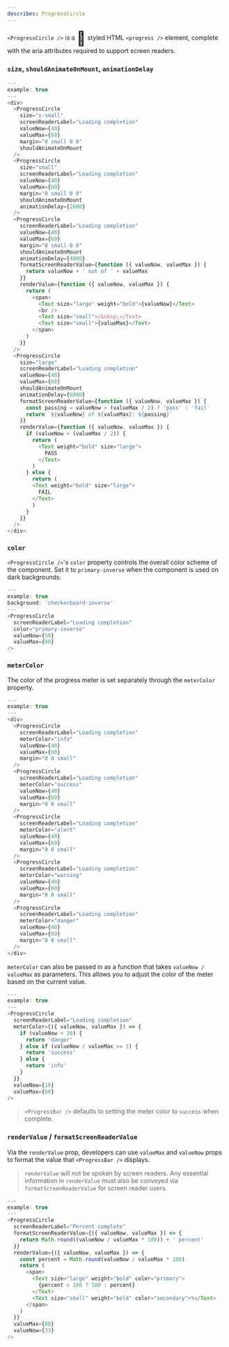 ```yaml
---
describes: ProgressCircle
---
```


`<ProgressCircle />` is a <span role="img" aria-hidden="true" style="font-size: 2rem; vertical-align: middle;">🍩</span> styled HTML `<progress />` element, complete
with the aria attributes required to support screen readers.

### `size`, `shouldAnimateOnMount`, `animationDelay`

```js
---
example: true
---
<div>
  <ProgressCircle
    size="x-small"
    screenReaderLabel="Loading completion"
    valueNow={40}
    valueMax={60}
    margin="0 small 0 0"
    shouldAnimateOnMount
  />
  <ProgressCircle
    size="small"
    screenReaderLabel="Loading completion"
    valueNow={40}
    valueMax={60}
    margin="0 small 0 0"
    shouldAnimateOnMount
    animationDelay={2000}
  />
  <ProgressCircle
    screenReaderLabel="Loading completion"
    valueNow={40}
    valueMax={60}
    margin="0 small 0 0"
    shouldAnimateOnMount
    animationDelay={4000}
    formatScreenReaderValue={function ({ valueNow, valueMax }) {
      return valueNow + ' out of ' + valueMax
    }}
    renderValue={function ({ valueNow, valueMax }) {
      return (
        <span>
          <Text size="large" weight="bold">{valueNow}</Text>
          <br />
          <Text size="small">/&nbsp;</Text>
          <Text size="small">{valueMax}</Text>
        </span>
      )
    }}
  />
  <ProgressCircle
    size="large"
    screenReaderLabel="Loading completion"
    valueNow={40}
    valueMax={60}
    shouldAnimateOnMount
    animationDelay={6000}
    formatScreenReaderValue={function ({ valueNow, valueMax }) {
      const passing = valueNow > (valueMax / 2) ? 'pass' : 'fail'
      return `${valueNow} of ${valueMax}: ${passing}`
    }}
    renderValue={function ({ valueNow, valueMax }) {
      if (valueNow > (valueMax / 2)) {
        return (
          <Text weight="bold" size="large">
            PASS
          </Text>
        )
      } else {
        return (
        <Text weight="bold" size="large">
          FAIL
        </Text>
        )
      }
    }}
  />
</div>
```

### `color`

`<ProgressCircle />`'s `color` property controls the overall color scheme of the
component. Set it to `primary-inverse` when the component is used on dark backgrounds.

```js
---
example: true
background: 'checkerboard-inverse'
---
<ProgressCircle
  screenReaderLabel="Loading completion"
  color="primary-inverse"
  valueNow={50}
  valueMax={60}
/>
```

### `meterColor`
The color of the progress meter is set separately through the `meterColor` property.

```js
---
example: true
---
<div>
  <ProgressCircle
    screenReaderLabel="Loading completion"
    meterColor="info"
    valueNow={40}
    valueMax={60}
    margin="0 0 small"
  />
  <ProgressCircle
    screenReaderLabel="Loading completion"
    meterColor="success"
    valueNow={40}
    valueMax={60}
    margin="0 0 small"
  />
  <ProgressCircle
    screenReaderLabel="Loading completion"
    meterColor="alert"
    valueNow={40}
    valueMax={60}
    margin="0 0 small"
  />
  <ProgressCircle
    screenReaderLabel="Loading completion"
    meterColor="warning"
    valueNow={40}
    valueMax={60}
    margin="0 0 small"
  />
  <ProgressCircle
    screenReaderLabel="Loading completion"
    meterColor="danger"
    valueNow={40}
    valueMax={60}
    margin="0 0 small"
  />  
</div>
```

`meterColor` can also be passed in as a function that takes `valueNow / valueMax`
as parameters. This allows you to adjust the color of the meter based on the
current value.

```js
---
example: true
---
<ProgressCircle
  screenReaderLabel="Loading completion"
  meterColor={({ valueNow, valueMax }) => {
    if (valueNow < 20) {
      return 'danger'
    } else if (valueNow / valueMax >= 1) {
      return 'success'
    } else {
      return 'info'
    }
  }}
  valueNow={10}
  valueMax={60}
/>
```

> `<ProgressBar />` defaults to setting the meter color to `success` when
complete.


### `renderValue` / `formatScreenReaderValue`

Via the `renderValue` prop, developers can use `valueMax` and `valueNow` props to format the
value that `<ProgressBar />` displays.

> `renderValue` will not be spoken by screen readers. Any essential information
in `renderValue` must also be conveyed via `formatScreenReaderValue` for screen reader users.

```js
---
example: true
---
<ProgressCircle
  screenReaderLabel="Percent complete"
  formatScreenReaderValue={({ valueNow, valueMax }) => {
    return Math.round((valueNow / valueMax * 100)) + ' percent'
  }}
  renderValue={({ valueNow, valueMax }) => {
    const percent = Math.round(valueNow / valueMax * 100)
    return (
      <span>
        <Text size="large" weight="bold" color="primary">
          {percent > 100 ? 100 : percent}
        </Text>
        <Text size="small" weight="bold" color="secondary">%</Text>
      </span>
    )
  }}
  valueMax={88}
  valueNow={33}
/>
```
